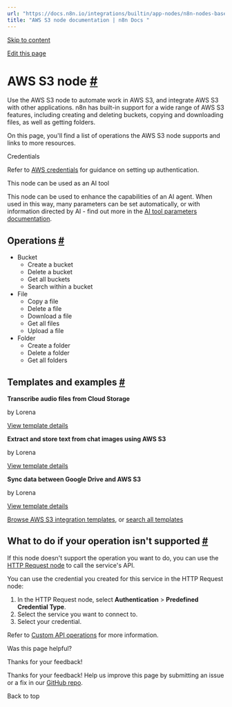 ```yaml
---
url: "https://docs.n8n.io/integrations/builtin/app-nodes/n8n-nodes-base.awss3/"
title: "AWS S3 node documentation | n8n Docs "
---
```


[Skip to content](https://docs.n8n.io/integrations/builtin/app-nodes/n8n-nodes-base.awss3/#aws-s3-node)

[Edit this page](https://github.com/n8n-io/n8n-docs/edit/main/docs/integrations/builtin/app-nodes/n8n-nodes-base.awss3.md "Edit this page")

# AWS S3 node [\#](https://docs.n8n.io/integrations/builtin/app-nodes/n8n-nodes-base.awss3/\#aws-s3-node "Permanent link")

Use the AWS S3 node to automate work in AWS S3, and integrate AWS S3 with other applications. n8n has built-in support for a wide range of AWS S3 features, including creating and deleting buckets, copying and downloading files, as well as getting folders.

On this page, you'll find a list of operations the AWS S3 node supports and links to more resources.

Credentials

Refer to [AWS credentials](https://docs.n8n.io/integrations/builtin/credentials/aws/) for guidance on setting up authentication.

This node can be used as an AI tool

This node can be used to enhance the capabilities of an AI agent. When used in this way, many parameters can be set automatically, or with information directed by AI - find out more in the [AI tool parameters documentation](https://docs.n8n.io/advanced-ai/examples/using-the-fromai-function/).

## Operations [\#](https://docs.n8n.io/integrations/builtin/app-nodes/n8n-nodes-base.awss3/\#operations "Permanent link")

- Bucket
  - Create a bucket
  - Delete a bucket
  - Get all buckets
  - Search within a bucket
- File
  - Copy a file
  - Delete a file
  - Download a file
  - Get all files
  - Upload a file
- Folder
  - Create a folder
  - Delete a folder
  - Get all folders

## Templates and examples [\#](https://docs.n8n.io/integrations/builtin/app-nodes/n8n-nodes-base.awss3/\#templates-and-examples "Permanent link")

**Transcribe audio files from Cloud Storage**

by Lorena

[View template details](https://n8n.io/workflows/1394-transcribe-audio-files-from-cloud-storage/)

**Extract and store text from chat images using AWS S3**

by Lorena

[View template details](https://n8n.io/workflows/1393-extract-and-store-text-from-chat-images-using-aws-s3/)

**Sync data between Google Drive and AWS S3**

by Lorena

[View template details](https://n8n.io/workflows/1396-sync-data-between-google-drive-and-aws-s3/)

[Browse AWS S3 integration templates](https://n8n.io/integrations/aws-s3/), or [search all templates](https://n8n.io/workflows/)

## What to do if your operation isn't supported [\#](https://docs.n8n.io/integrations/builtin/app-nodes/n8n-nodes-base.awss3/\#what-to-do-if-your-operation-isnt-supported "Permanent link")

If this node doesn't support the operation you want to do, you can use the [HTTP Request node](https://docs.n8n.io/integrations/builtin/core-nodes/n8n-nodes-base.httprequest/) to call the service's API.

You can use the credential you created for this service in the HTTP Request node:

1. In the HTTP Request node, select **Authentication** \> **Predefined Credential Type**.
2. Select the service you want to connect to.
3. Select your credential.

Refer to [Custom API operations](https://docs.n8n.io/integrations/custom-operations/) for more information.

Was this page helpful?






Thanks for your feedback!






Thanks for your feedback! Help us improve this page by submitting an issue or a fix in our [GitHub repo](https://github.com/n8n-io/n8n-docs).


Back to top